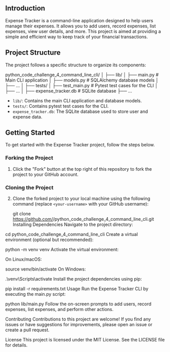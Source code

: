 ## Introduction

Expense Tracker is a command-line application designed to help users manage their expenses. It allows you to add users, record expenses, list expenses, view user details, and more. This project is aimed at providing a simple and efficient way to keep track of your financial transactions.

## Project Structure

The project follows a specific structure to organize its components:

python_code_challenge_4_command_line_cli/
│
├── lib/
│ ├── main.py # Main CLI application
│ ├── models.py # SQLAlchemy database models
│ ├── ...
│
├── tests/
│ ├── test_main.py # Pytest test cases for the CLI
│ ├── ...
│
├── expense_tracker.db # SQLite database
├── ...

- `lib/`: Contains the main CLI application and database models.
- `tests/`: Contains pytest test cases for the CLI.
- `expense_tracker.db`: The SQLite database used to store user and expense data.

## Getting Started

To get started with the Expense Tracker project, follow the steps below.

### Forking the Project

1. Click the "Fork" button at the top right of this repository to fork the project to your GitHub account.

### Cloning the Project

2. Clone the forked project to your local machine using the following command (replace `<your-username>` with your GitHub username):

   git clone https://github.com/<your-username>/python_code_challenge_4_command_line_cli.git
   Installing Dependencies
   Navigate to the project directory:

cd python_code_challenge_4_command_line_cli
Create a virtual environment (optional but recommended):

python -m venv venv
Activate the virtual environment:

On Linux/macOS:

source venv/bin/activate
On Windows:

.\venv\Scripts\activate
Install the project dependencies using pip:

pip install -r requirements.txt
Usage
Run the Expense Tracker CLI by executing the main.py script:

python lib/main.py
Follow the on-screen prompts to add users, record expenses, list expenses, and perform other actions.

Contributing
Contributions to this project are welcome! If you find any issues or have suggestions for improvements, please open an issue or create a pull request.

License
This project is licensed under the MIT License. See the LICENSE file for details.

